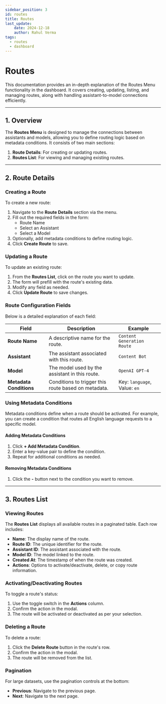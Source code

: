 ```yaml
---
sidebar_position: 3
id: routes
title: Routes
last_update: 
    date: 2024-12-18
    author: Rahul Verma
tags:
  - routes
  - dashboard
---
```


# Routes

This documentation provides an in-depth explanation of the Routes Menu functionality in the dashboard. It covers creating, updating, listing, and managing routes, along with handling assistant-to-model connections efficiently.

---

## **1. Overview**

The **Routes Menu** is designed to manage the connections between assistants and models, allowing you to define routing logic based on metadata conditions. It consists of two main sections:

1. **Route Details**: For creating or updating routes.
2. **Routes List**: For viewing and managing existing routes.

---

## **2. Route Details**

### **Creating a Route**
To create a new route:
1. Navigate to the **Route Details** section via the menu.
2. Fill out the required fields in the form:
   - Route Name
   - Select an Assistant
   - Select a Model
3. Optionally, add metadata conditions to define routing logic.
4. Click **Create Route** to save.

### **Updating a Route**
To update an existing route:
1. From the **Routes List**, click on the route you want to update.
2. The form will prefill with the route's existing data.
3. Modify any field as needed.
4. Click **Update Route** to save changes.

### **Route Configuration Fields**
Below is a detailed explanation of each field:

| Field                  | Description                                            | Example                                      |
|------------------------|--------------------------------------------------------|----------------------------------------------|
| **Route Name**         | A descriptive name for the route.                     | `Content Generation Route`                   |
| **Assistant**          | The assistant associated with this route.             | `Content Bot`                                |
| **Model**              | The model used by the assistant in this route.        | `OpenAI GPT-4`                               |
| **Metadata Conditions**| Conditions to trigger this route based on metadata.   | Key: `language`, Value: `en`                 |

### **Using Metadata Conditions**
Metadata conditions define when a route should be activated. For example, you can create a condition that routes all English language requests to a specific model.

#### **Adding Metadata Conditions**
1. Click **+ Add Metadata Condition**.
2. Enter a key-value pair to define the condition.
3. Repeat for additional conditions as needed.

#### **Removing Metadata Conditions**
1. Click the **-** button next to the condition you want to remove.

---

## **3. Routes List**

### **Viewing Routes**
The **Routes List** displays all available routes in a paginated table. Each row includes:
- **Name**: The display name of the route.
- **Route ID**: The unique identifier for the route.
- **Assistant ID**: The assistant associated with the route.
- **Model ID**: The model linked to the route.
- **Created At**: The timestamp of when the route was created.
- **Actions**: Options to activate/deactivate, delete, or copy route information.

### **Activating/Deactivating Routes**
To toggle a route's status:
1. Use the toggle switch in the **Actions** column.
2. Confirm the action in the modal.
3. The route will be activated or deactivated as per your selection.

### **Deleting a Route**
To delete a route:
1. Click the **Delete Route** button in the route's row.
2. Confirm the action in the modal.
3. The route will be removed from the list.

### **Pagination**
For large datasets, use the pagination controls at the bottom:
- **Previous**: Navigate to the previous page.
- **Next**: Navigate to the next page.
